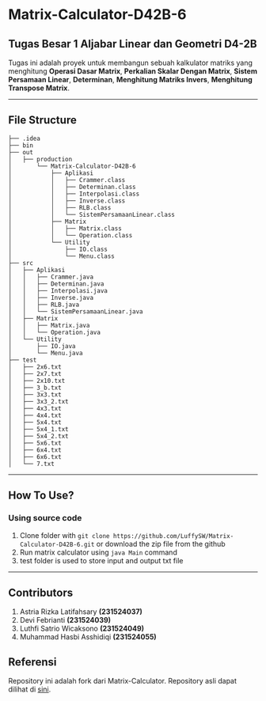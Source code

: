 # Matrix-Calculator-D42B-6

## Tugas Besar 1 Aljabar Linear dan Geometri D4-2B

Tugas ini adalah proyek untuk membangun sebuah kalkulator matriks yang menghitung **Operasi Dasar Matrix**, **Perkalian Skalar Dengan Matrix**, **Sistem Persamaan Linear**,  **Determinan**, **Menghitung Matriks Invers**, **Menghitung Transpose Matrix**. 

---

## File Structure

```
├── .idea
├── bin
├── out
│   ├── production
│       └── Matrix-Calculator-D42B-6
│           ├── Aplikasi
│           │   ├── Crammer.class
│           │   ├── Determinan.class
│           │   ├── Interpolasi.class
│           │   ├── Inverse.class
│           │   ├── RLB.class
│           │   └── SistemPersamaanLinear.class
│           ├── Matrix
│           │   ├── Matrix.class
│           │   └── Operation.class
│           └── Utility
│               ├── IO.class
│               └── Menu.class
├── src
│   ├── Aplikasi
│   │   ├── Crammer.java
│   │   ├── Determinan.java
│   │   ├── Interpolasi.java
│   │   ├── Inverse.java
│   │   ├── RLB.java
│   │   └── SistemPersamaanLinear.java
│   ├── Matrix
│   │   ├── Matrix.java
│   │   └── Operation.java
│   └── Utility
│       ├── IO.java
│       └── Menu.java
├── test
│   ├── 2x6.txt
│   ├── 2x7.txt
│   ├── 2x10.txt
│   ├── 3_b.txt
│   ├── 3x3.txt
│   ├── 3x3_2.txt
│   ├── 4x3.txt
│   ├── 4x4.txt
│   ├── 5x4.txt
│   ├── 5x4_1.txt
│   ├── 5x4_2.txt
│   ├── 5x6.txt
│   ├── 6x4.txt
│   ├── 6x6.txt
│   └── 7.txt

```

---

## How To Use?

### Using source code

1. Clone folder with `git clone https://github.com/LuffySW/Matrix-Calculator-D42B-6.git` or download the zip file from the github
1. Run matrix calculator using `java Main` command
1. test folder is used to store input and output txt file




---
## Contributors

1. Astria Rizka Latifahsary **(231524037)**
1. Devi Febrianti **(231524039)**
1. Luthfi Satrio Wicaksono **(231524049)**
1. Muhammad Hasbi Asshidiqi **(231524055)**

## Referensi


Repository ini adalah fork dari Matrix-Calculator. Repository asli dapat dilihat di [sini](https://github.com/IloveNooodles/Matrix-Calculator).


